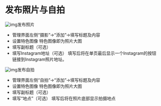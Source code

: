 # 发布照片与自拍

![img](\assets\photos.png)发布照片

- 管理界面左侧“摄影”->“添加”->填写标题及内容
- 设置特色图像 特色图像即为照片大图
- 填写副标题（可选）
- 填写Instagram地址（可选） 填写后将在单页最后显示一个Instagram的按钮链接到Instagram照片地址。

![img](\assets\selfies.png)发布自拍

- 管理界面左侧“自拍”->“添加”->填写标题及内容
- 设置特色图像 特色图像即为照片大图
- 填写副标题（可选）
- 填写“地点”（可选） 填写后将在照片底部显示拍摄地点